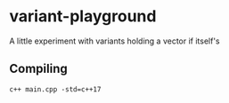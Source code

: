 # variant-playground
A little experiment with variants holding a vector if itself's

## Compiling

`c++ main.cpp -std=c++17`
